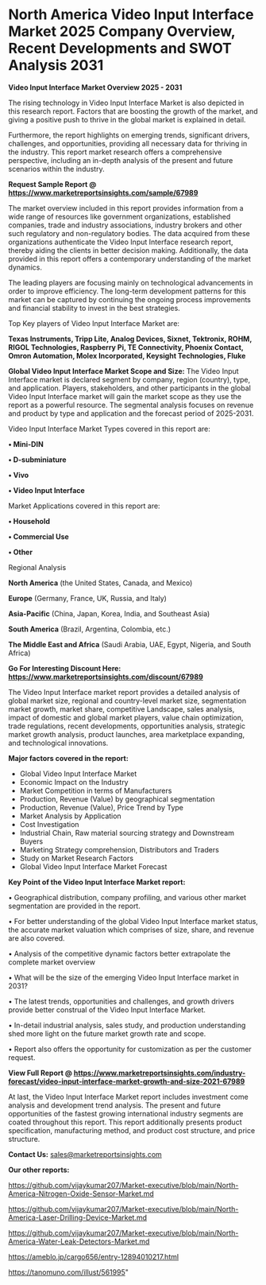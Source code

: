 # North America Video Input Interface Market 2025 Company Overview, Recent Developments and SWOT Analysis 2031

<Strong> Video Input Interface Market Overview 2025 - 2031</strong>

The rising technology in Video Input Interface Market is also depicted in this research report. Factors that are boosting the growth of the market, and giving a positive push to thrive in the global market is explained in detail.

Furthermore, the report highlights on emerging trends, significant drivers, challenges, and opportunities, providing all necessary data for thriving in the industry. This report market research offers a comprehensive perspective, including an in-depth analysis of the present and future scenarios within the industry.

<strong>Request Sample Report @ <a href=https://www.marketreportsinsights.com/sample/67989>https://www.marketreportsinsights.com/sample/67989</a></strong>

The market overview included in this report provides information from a wide range of resources like government organizations, established companies, trade and industry associations, industry brokers and other such regulatory and non-regulatory bodies. The data acquired from these organizations authenticate the Video Input Interface research report, thereby aiding the clients in better decision making. Additionally, the data provided in this report offers a contemporary understanding of the market dynamics.

The leading players are focusing mainly on technological advancements in order to improve efficiency. The long-term development patterns for this market can be captured by continuing the ongoing process improvements and financial stability to invest in the best strategies.

Top Key players of Video Input Interface Market are:

<strong>Texas Instruments, Tripp Lite, Analog Devices, Sixnet, Tektronix, ROHM, RIGOL Technologies, Raspberry Pi, TE Connectivity, Phoenix Contact, Omron Automation, Molex Incorporated, Keysight Technologies, Fluke</strong>

<strong><b>Global Video Input Interface Market Scope and Size:</b></strong>
The Video Input Interface market is declared segment by company, region (country), type, and application. Players, stakeholders, and other participants in the global Video Input Interface market will gain the market scope as they use the report as a powerful resource. The segmental analysis focuses on revenue and product by type and application and the forecast period of 2025-2031.

Video Input Interface Market Types covered in this report are:

<strong>• Mini-DIN

• D-subminiature

• Vivo

• Video Input Interface</strong>

Market Applications covered in this report are:

<strong>• Household

• Commercial Use

• Other</strong> 

Regional Analysis

<strong>North America</strong> (the United States, Canada, and Mexico)

<strong>Europe</strong> (Germany, France, UK, Russia, and Italy)

<strong>Asia-Pacific</strong> (China, Japan, Korea, India, and Southeast Asia)

<strong>South America</strong> (Brazil, Argentina, Colombia, etc.)

<strong>The Middle East and Africa</strong> (Saudi Arabia, UAE, Egypt, Nigeria, and South Africa)

<strong>Go For Interesting Discount Here: <a href=https://www.marketreportsinsights.com/discount/67989>https://www.marketreportsinsights.com/discount/67989</a></strong>

The Video Input Interface market report provides a detailed analysis of global market size, regional and country-level market size, segmentation market growth, market share, competitive Landscape, sales analysis, impact of domestic and global market players, value chain optimization, trade regulations, recent developments, opportunities analysis, strategic market growth analysis, product launches, area marketplace expanding, and technological innovations.

<strong><b>Major factors covered in the report:</b></strong>
<ul>
  <li>Global Video Input Interface Market </li>
  <li>Economic Impact on the Industry</li>
  <li>Market Competition in terms of Manufacturers</li>
  <li>Production, Revenue (Value) by geographical segmentation</li>
  <li>Production, Revenue (Value), Price Trend by Type</li>
  <li>Market Analysis by Application</li>
  <li>Cost Investigation</li>
  <li>Industrial Chain, Raw material sourcing strategy and Downstream Buyers</li>
  <li>Marketing Strategy comprehension, Distributors and Traders</li>
  <li>Study on Market Research Factors</li>
  <li>Global Video Input Interface Market Forecast</li>
</ul>

<strong><b>Key Point of the Video Input Interface Market report:</b></strong>

• Geographical distribution, company profiling, and various other market segmentation are provided in the report.

• For better understanding of the global Video Input Interface market status, the accurate market valuation which comprises of size, share, and revenue are also covered.

• Analysis of the competitive dynamic factors better extrapolate the complete market overview

• What will be the size of the emerging Video Input Interface market in 2031?

• The latest trends, opportunities and challenges, and growth drivers provide better construal of the Video Input Interface Market.

• In-detail industrial analysis, sales study, and production understanding shed more light on the future market growth rate and scope.

• Report also offers the opportunity for customization as per the customer request.

<strong><b>View Full Report @ <a href=https://www.marketreportsinsights.com/industry-forecast/video-input-interface-market-growth-and-size-2021-67989>https://www.marketreportsinsights.com/industry-forecast/video-input-interface-market-growth-and-size-2021-67989</a></b></strong>


At last, the Video Input Interface Market report includes investment come analysis and development trend analysis. The present and future opportunities of the fastest growing international industry segments are coated throughout this report. This report additionally presents product specification, manufacturing method, and product cost structure, and price structure.

<strong>Contact Us:</strong>
sales@marketreportsinsights.com

<strong>Our other reports:</strong>

<a href=https://github.com/vijaykumar207/Market-executive/blob/main/North-America-Nitrogen-Oxide-Sensor-Market.md>https://github.com/vijaykumar207/Market-executive/blob/main/North-America-Nitrogen-Oxide-Sensor-Market.md</a>

<a href=https://github.com/vijaykumar207/Market-executive/blob/main/North-America-Laser-Drilling-Device-Market.md>https://github.com/vijaykumar207/Market-executive/blob/main/North-America-Laser-Drilling-Device-Market.md</a>

<a href=https://github.com/vijaykumar207/Market-executive/blob/main/North-America-Water-Leak-Detectors-Market.md>https://github.com/vijaykumar207/Market-executive/blob/main/North-America-Water-Leak-Detectors-Market.md</a>

<a href=https://ameblo.jp/cargo656/entry-12894010217.html>https://ameblo.jp/cargo656/entry-12894010217.html</a>

<a href=https://tanomuno.com/illust/561995>https://tanomuno.com/illust/561995</a>"
